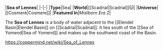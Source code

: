 |**Sea of Lennes**|
|-|-|
|**Type**|Sea|
|**World**|[[Scadrial\|Scadrial]]🐱︎|
|**Universe**|[[Cosmere\|Cosmere]]|
|**Featured In**|*Mistborn Era 2*|

The **Sea of Lennes** is a body of water adjacent to the [[Elendel Basin\|Elendel Basin]] on [[Scadrial\|Scadrial]]. It lies south of the [[Sea of Yomend\|Sea of Yomend]] and makes up the southwest coast of the Basin.



https://coppermind.net/wiki/Sea_of_Lennes
